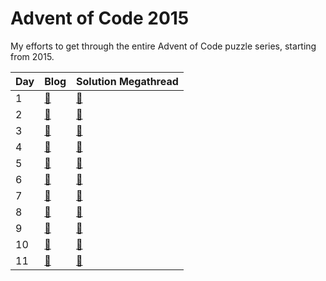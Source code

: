 # Advent of Code 2015
My efforts to get through the entire Advent of Code puzzle series, starting from 2015.

| Day | Blog                                                                                   | Solution Megathread |
|-----|----------------------------------------------------------------------------------------|---------------------|
| 1   | [:page_with_curl:](https://dev.to/jules_lewis/advent-of-code-2015-day-1-33d4)          | [:memo:](https://www.reddit.com/r/programming/comments/3uyl7s/daily_programming_puzzles_at_advent_of_code/) |
| 2   | [:page_with_curl:](https://dev.to/jules_lewis/advent-of-code-2015-day-2-ek4)           | [:memo:](https://www.reddit.com/r/adventofcode/comments/3v3w2f/day_2_solutions/) |
| 3   | [:page_with_curl:](https://dev.to/jules_lewis/advent-of-code-2015-day-3-1lem)          | [:memo:](https://www.reddit.com/r/adventofcode/comments/3v8roh/day_3_solutions/) |
| 4   | [:page_with_curl:](https://dev.to/jules_lewis/advent-of-code-2015-day-4-392o)          | [:memo:](https://www.reddit.com/r/adventofcode/comments/3vdn8a/day_4_solutions/) |
| 5   | [:page_with_curl:](https://dev.to/jules_lewis/advent-of-code-2015-day-5-p46)           | [:memo:](https://www.reddit.com/r/adventofcode/comments/3viazx/day_5_solutions/) |
| 6   | [:page_with_curl:](https://dev.to/jules_lewis/advent-of-code-2015-day-6-i3e)           | [:memo:](https://www.reddit.com/r/adventofcode/comments/3vmltn/day_6_solutions/) |
| 7   | [:page_with_curl:](https://dev.to/jules_lewis/advent-of-code-2015-day-7-35mp)          | [:memo:](https://www.reddit.com/r/adventofcode/comments/3vr4m4/day_7_solutions/) |
| 8   | [:page_with_curl:](https://dev.to/jules_lewis/advent-of-code-2015-day-8-3jd9)          | [:memo:](https://www.reddit.com/r/adventofcode/comments/3vw32y/day_8_solutions/) |
| 9   | [:page_with_curl:](https://dev.to/jules_lewis/aoc-2015-day-9-travelling-salesman-3f91) | [:memo:](https://www.reddit.com/r/adventofcode/comments/3w192e/day_9_solutions/) |
| 10  | [:page_with_curl:](https://dev.to/jules_lewis/aoc-2015-day-10-i-give-in-to-regex-28do) | [:memo:](https://www.reddit.com/r/adventofcode/comments/3w6h3m/day_10_solutions/) |
| 11  | [:page_with_curl:](https://dev.to/jules_lewis/aoc-2015-day-11-a-little-more-regex-ih0) | [:memo:](https://www.reddit.com/r/adventofcode/comments/3wbzyv/day_11_solutions/) |

